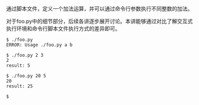 通过脚本文件，定义一个加法运算，并可以通过命令行参数执行不同整数的加法。

对于foo.py中的细节部分，后续各讲逐步展开讨论。本讲能够通过对比了解交互式执行环境和命令行脚本文件执行方式的差异即可。

```
$ ./foo.py
ERROR: Usage ./foo.py a b

$ ./foo.py 2 3
2
result: 5

$ ./foo.py 20 5
20
result: 25

$
```
